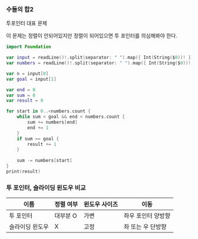 ### 수들의 합2

투포인터 대표 문제

이 문제는 정렬이 안되어있지만 정렬이 되어있으면 투 포인터를 의심해봐야 한다.



```swift
import Foundation

var input = readLine()!.split(separator: " ").map({ Int(String($0))! })
var numbers = readLine()!.split(separator: " ").map({ Int(String($0))! })

var n = input[0]
var goal = input[1]

var end = 0
var sum = 0
var result = 0

for start in 0..<numbers.count {
    while sum < goal && end < numbers.count {
        sum += numbers[end]
        end += 1
    }
    if sum == goal {
        result += 1
    }
    
    sum -= numbers[start]
}
print(result)

```



### 투 포인터, 슬라이딩 윈도우 비교

| 이름            | 정렬 여부 | 윈도우 사이즈 | 이동               |
| --------------- | --------- | ------------- | ------------------ |
| 투 포인터       | 대부분 O  | 가변          | 좌우 포인터 양방향 |
| 슬라이딩 윈도우 | X         | 고정          | 좌 또는 우 단방향  |


